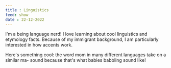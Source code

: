 ```yaml
---
title : Linguistics
feed: show
date : 22-12-2022
---
```


I'm a being language nerd! I love learning about cool linguistics and etymology facts. Because of my immigrant background, I am particularly interested in how accents work.

Here's something cool: the word mom in many different languages take on a similar ma- sound because that's what babies babbling sound like!
